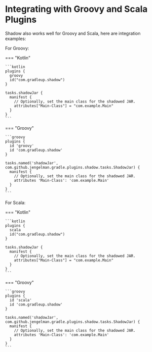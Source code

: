 # Integrating with Groovy and Scala Plugins

Shadow also works well for Groovy and Scala, here are integration examples:

For Groovy:

=== "Kotlin"

    ```kotlin
    plugins {
      groovy
      id("com.gradleup.shadow")
    }

    tasks.shadowJar {
      manifest {
        // Optionally, set the main class for the shadowed JAR.
        attributes["Main-Class"] = "com.example.Main"
      }
    }
    ```

=== "Groovy"

    ```groovy
    plugins {
      id 'groovy'
      id 'com.gradleup.shadow'
    }

    tasks.named('shadowJar', com.github.jengelman.gradle.plugins.shadow.tasks.ShadowJar) {
      manifest {
        // Optionally, set the main class for the shadowed JAR.
        attributes 'Main-Class': 'com.example.Main'
      }
    }
    ```

For Scala:

=== "Kotlin"

    ```kotlin
    plugins {
      scala
      id("com.gradleup.shadow")
    }

    tasks.shadowJar {
      manifest {
        // Optionally, set the main class for the shadowed JAR.
        attributes["Main-Class"] = "com.example.Main"
      }
    }
    ```

=== "Groovy"

    ```groovy
    plugins {
      id 'scala'
      id 'com.gradleup.shadow'
    }

    tasks.named('shadowJar', com.github.jengelman.gradle.plugins.shadow.tasks.ShadowJar) {
      manifest {
        // Optionally, set the main class for the shadowed JAR.
        attributes 'Main-Class': 'com.example.Main'
      }
    }
    ```
